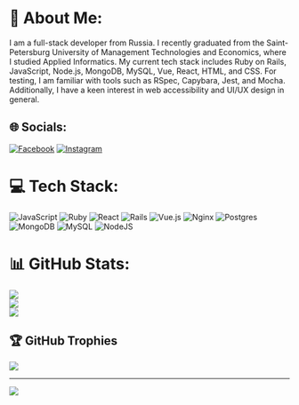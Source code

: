 # 💫 About Me:
I am a full-stack developer from Russia. I recently graduated from the Saint-Petersburg University of Management Technologies and Economics, where I studied Applied Informatics. My current tech stack includes Ruby on Rails, JavaScript, Node.js, MongoDB, MySQL, Vue, React, HTML, and CSS. For testing, I am familiar with tools such as RSpec, Capybara, Jest, and Mocha. Additionally, I have a keen interest in web accessibility and UI/UX design in general.


## 🌐 Socials:
[![Facebook](https://img.shields.io/badge/Facebook-%231877F2.svg?logo=Facebook&logoColor=white)](https://facebook.com/jamal.mulhem) [![Instagram](https://img.shields.io/badge/Instagram-%23E4405F.svg?logo=Instagram&logoColor=white)](https://instagram.com/jamal_melhem) 

# 💻 Tech Stack:
![JavaScript](https://img.shields.io/badge/javascript-%23323330.svg?style=for-the-badge&logo=javascript&logoColor=%23F7DF1E) ![Ruby](https://img.shields.io/badge/ruby-%23CC342D.svg?style=for-the-badge&logo=ruby&logoColor=white) ![React](https://img.shields.io/badge/react-%2320232a.svg?style=for-the-badge&logo=react&logoColor=%2361DAFB) ![Rails](https://img.shields.io/badge/rails-%23CC0000.svg?style=for-the-badge&logo=ruby-on-rails&logoColor=white) ![Vue.js](https://img.shields.io/badge/vuejs-%2335495e.svg?style=for-the-badge&logo=vuedotjs&logoColor=%234FC08D) ![Nginx](https://img.shields.io/badge/nginx-%23009639.svg?style=for-the-badge&logo=nginx&logoColor=white) ![Postgres](https://img.shields.io/badge/postgres-%23316192.svg?style=for-the-badge&logo=postgresql&logoColor=white) ![MongoDB](https://img.shields.io/badge/MongoDB-%234ea94b.svg?style=for-the-badge&logo=mongodb&logoColor=white) ![MySQL](https://img.shields.io/badge/mysql-%2300f.svg?style=for-the-badge&logo=mysql&logoColor=white) ![NodeJS](https://img.shields.io/badge/node.js-6DA55F?style=for-the-badge&logo=node.js&logoColor=white)
# 📊 GitHub Stats:
![](https://github-readme-stats.vercel.app/api?username=melhemm&theme=vue-dark&hide_border=false&include_all_commits=true&count_private=true)<br/>
![](https://github-readme-streak-stats.herokuapp.com/?user=melhemm&theme=vue-dark&hide_border=false)<br/>
![](https://github-readme-stats.vercel.app/api/top-langs/?username=melhemm&theme=vue-dark&hide_border=false&include_all_commits=true&count_private=true&layout=compact)

## 🏆 GitHub Trophies
![](https://github-profile-trophy.vercel.app/?username=melhemm&theme=onestar&no-frame=false&no-bg=true&margin-w=4)

---
[![](https://visitcount.itsvg.in/api?id=melhemm&icon=0&color=0)](https://visitcount.itsvg.in)

<!-- Proudly created with GPRM ( https://gprm.itsvg.in ) -->

